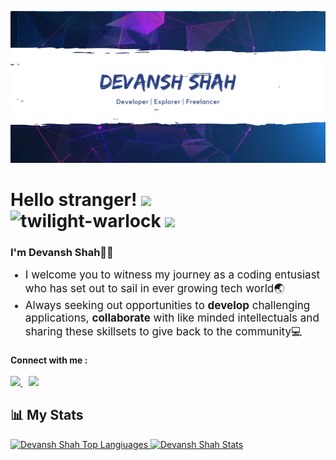 ![Header image](header.png "Title")

<h1> Hello stranger! <img src="https://raw.githubusercontent.com/MartinHeinz/MartinHeinz/master/wave.gif" width="30px"> 
<div> <img src="https://komarev.com/ghpvc/?username=twilight-warlock&label=Profile%20views&color=1E90FF&style=flat" alt="twilight-warlock" />
<img src="https://badges.pufler.dev/commits/monthly/twilight-warlock" />
</div>
<div> 
    </a></div>

</h1>

<h3>
I'm Devansh Shah🚀🤙
</h3>
<ul>
<li style="font-size:17px">I welcome you to witness my journey as a coding entusiast who has set out to sail in ever growing tech world🌏</li>
<li style="font-size:17px">Always seeking out opportunities to <b>develop</b> challenging applications, <b>collaborate</b> with like minded intellectuals and sharing these skillsets to give back to the community💻</li>
</ul>
<h4>Connect with me : 
<br><br>
    <a href="https://www.linkedin.com/in/devansh-shah-8b598b192/">
        <img height="30" src="https://img.shields.io/badge/linkedin-blue.svg?&style=for-the-badge&logo=linkedin&logoColor=white"/>
    </a>&nbsp;&nbsp;
<a href="https://www.instagram.com/turbo_reflex/"><img height="30" src="https://img.shields.io/badge/instagram-C13584.svg?&style=for-the-badge&logo=instagram&logoColor=white"></a>
</h4>

<h2>📊 My Stats</h2>

<a href="https://github.com/twilight-warlock">
<img height="150" src="https://github-readme-stats.vercel.app/api/top-langs/?username=twilight-warlock&&hide_title=false&hide_border=true&layout=compact&langs_count=8&exclude_repo=comp426&text_color=fff7ff&icon_color=ffffff&bg_color=151515" alt="Devansh Shah Top Langiuages" />

<a href="https://github.com/twilight-warlock">
<img height="150" src="https://github-readme-stats.vercel.app/api?username=twilight-warlock&hide_title=false&hide_border=true&show_icons=true&include_all_commits=true&count_private=true&line_height=21&text_color=fff7ff&icon_color=ffffff&bg_color=151515" alt="Devansh Shah Stats" />
